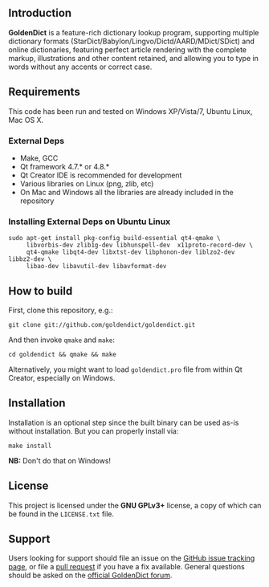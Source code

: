 ## Introduction

<b>GoldenDict</b> is a feature-rich dictionary lookup program, supporting multiple dictionary formats (StarDict/Babylon/Lingvo/Dictd/AARD/MDict/SDict) and online dictionaries, featuring perfect article rendering with the complete markup, illustrations and other content retained, and allowing you to type in words without any accents or correct case.

## Requirements

This code has been run and tested on Windows XP/Vista/7, Ubuntu Linux, Mac OS X.

### External Deps

* Make, GCC
* Qt framework 4.7.* or 4.8.*
* Qt Creator IDE is recommended for development
* Various libraries on Linux (png, zlib, etc)
* On Mac and Windows all the libraries are already included in the repository

### Installing External Deps on Ubuntu Linux

    sudo apt-get install pkg-config build-essential qt4-qmake \
         libvorbis-dev zlib1g-dev libhunspell-dev  x11proto-record-dev \
         qt4-qmake libqt4-dev libxtst-dev libphonon-dev liblzo2-dev libbz2-dev \
         libao-dev libavutil-dev libavformat-dev

## How to build

First, clone this repository, e.g.:

    git clone git://github.com/goldendict/goldendict.git

And then invoke `qmake` and `make`:

    cd goldendict && qmake && make

Alternatively, you might want to load `goldendict.pro` file from within Qt Creator, especially on Windows.

## Installation

Installation is an optional step since the built binary can be used as-is without installation. But you can properly install via:

    make install

<b>NB:</b> Don't do that on Windows!

## License

This project is licensed under the <b>GNU GPLv3+</b> license, a copy of which can be found in the `LICENSE.txt` file.

## Support

Users looking for support should file an issue on the [GitHub issue tracking page](https://github.com/goldendict/goldendict/issues), or file a [pull request](https://github.com/goldendict/goldendict/pulls) if you have a fix available. General questions should be asked on the [official GoldenDict forum](http://goldendict.org/forum/).

